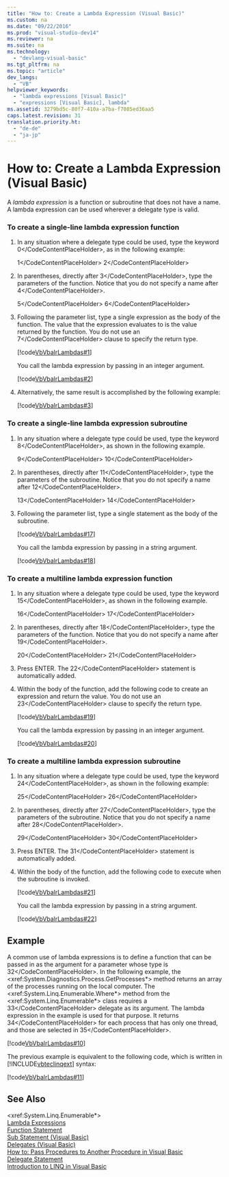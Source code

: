 ```yaml
---
title: "How to: Create a Lambda Expression (Visual Basic)"
ms.custom: na
ms.date: "09/22/2016"
ms.prod: "visual-studio-dev14"
ms.reviewer: na
ms.suite: na
ms.technology: 
  - "devlang-visual-basic"
ms.tgt_pltfrm: na
ms.topic: "article"
dev_langs: 
  - "VB"
helpviewer_keywords: 
  - "lambda expressions [Visual Basic]"
  - "expressions [Visual Basic], lambda"
ms.assetid: 3279bd5c-80f7-410a-a7ba-f7085ed36aa5
caps.latest.revision: 31
translation.priority.ht: 
  - "de-de"
  - "ja-jp"
---
```

# How to: Create a Lambda Expression (Visual Basic)
A *lambda expression* is a function or subroutine that does not have a name. A lambda expression can be used wherever a delegate type is valid.  
  
### To create a single-line lambda expression function  
  
1.  In any situation where a delegate type could be used, type the keyword <CodeContentPlaceHolder>0\</CodeContentPlaceHolder>, as in the following example:  
  
     <CodeContentPlaceHolder>1\</CodeContentPlaceHolder>   <CodeContentPlaceHolder>2\</CodeContentPlaceHolder>  
  
2.  In parentheses, directly after <CodeContentPlaceHolder>3\</CodeContentPlaceHolder>, type the parameters of the function. Notice that you do not specify a name after <CodeContentPlaceHolder>4\</CodeContentPlaceHolder>.  
  
     <CodeContentPlaceHolder>5\</CodeContentPlaceHolder>   <CodeContentPlaceHolder>6\</CodeContentPlaceHolder>  
  
3.  Following the parameter list, type a single expression as the body of the function. The value that the expression evaluates to is the value returned by the function. You do not use an <CodeContentPlaceHolder>7\</CodeContentPlaceHolder> clause to specify the return type.  
  
     [!code[VbVbalrLambdas#1](../vs140/codesnippet/VisualBasic/how-to--create-a-lambda-expression--visual-basic-_1.vb)]  
  
     You call the lambda expression by passing in an integer argument.  
  
     [!code[VbVbalrLambdas#2](../vs140/codesnippet/VisualBasic/how-to--create-a-lambda-expression--visual-basic-_2.vb)]  
  
4.  Alternatively, the same result is accomplished by the following example:  
  
     [!code[VbVbalrLambdas#3](../vs140/codesnippet/VisualBasic/how-to--create-a-lambda-expression--visual-basic-_3.vb)]  
  
### To create a single-line lambda expression subroutine  
  
1.  In any situation where a delegate type could be used, type the keyword <CodeContentPlaceHolder>8\</CodeContentPlaceHolder>, as shown in the following example.  
  
     <CodeContentPlaceHolder>9\</CodeContentPlaceHolder>   <CodeContentPlaceHolder>10\</CodeContentPlaceHolder>  
  
2.  In parentheses, directly after <CodeContentPlaceHolder>11\</CodeContentPlaceHolder>, type the parameters of the subroutine. Notice that you do not specify a name after <CodeContentPlaceHolder>12\</CodeContentPlaceHolder>.  
  
     <CodeContentPlaceHolder>13\</CodeContentPlaceHolder>   <CodeContentPlaceHolder>14\</CodeContentPlaceHolder>  
  
3.  Following the parameter list, type a single statement as the body of the subroutine.  
  
     [!code[VbVbalrLambdas#17](../vs140/codesnippet/VisualBasic/how-to--create-a-lambda-expression--visual-basic-_4.vb)]  
  
     You call the lambda expression by passing in a string argument.  
  
     [!code[VbVbalrLambdas#18](../vs140/codesnippet/VisualBasic/how-to--create-a-lambda-expression--visual-basic-_5.vb)]  
  
### To create a multiline lambda expression function  
  
1.  In any situation where a delegate type could be used, type the keyword <CodeContentPlaceHolder>15\</CodeContentPlaceHolder>, as shown in the following example.  
  
     <CodeContentPlaceHolder>16\</CodeContentPlaceHolder>   <CodeContentPlaceHolder>17\</CodeContentPlaceHolder>  
  
2.  In parentheses, directly after <CodeContentPlaceHolder>18\</CodeContentPlaceHolder>, type the parameters of the function. Notice that you do not specify a name after <CodeContentPlaceHolder>19\</CodeContentPlaceHolder>.  
  
     <CodeContentPlaceHolder>20\</CodeContentPlaceHolder>   <CodeContentPlaceHolder>21\</CodeContentPlaceHolder>  
  
3.  Press ENTER. The <CodeContentPlaceHolder>22\</CodeContentPlaceHolder> statement is automatically added.  
  
4.  Within the body of the function, add the following code to create an expression and return the value. You do not use an <CodeContentPlaceHolder>23\</CodeContentPlaceHolder> clause to specify the return type.  
  
     [!code[VbVbalrLambdas#19](../vs140/codesnippet/VisualBasic/how-to--create-a-lambda-expression--visual-basic-_6.vb)]  
  
     You call the lambda expression by passing in an integer argument.  
  
     [!code[VbVbalrLambdas#20](../vs140/codesnippet/VisualBasic/how-to--create-a-lambda-expression--visual-basic-_7.vb)]  
  
### To create a multiline lambda expression subroutine  
  
1.  In any situation where a delegate type could be used, type the keyword <CodeContentPlaceHolder>24\</CodeContentPlaceHolder>, as shown in the following example:  
  
     <CodeContentPlaceHolder>25\</CodeContentPlaceHolder>   <CodeContentPlaceHolder>26\</CodeContentPlaceHolder>  
  
2.  In parentheses, directly after <CodeContentPlaceHolder>27\</CodeContentPlaceHolder>, type the parameters of the subroutine. Notice that you do not specify a name after <CodeContentPlaceHolder>28\</CodeContentPlaceHolder>.  
  
     <CodeContentPlaceHolder>29\</CodeContentPlaceHolder>  <CodeContentPlaceHolder>30\</CodeContentPlaceHolder>  
  
3.  Press ENTER. The <CodeContentPlaceHolder>31\</CodeContentPlaceHolder> statement is automatically added.  
  
4.  Within the body of the function, add the following code to execute when the subroutine is invoked.  
  
     [!code[VbVbalrLambdas#21](../vs140/codesnippet/VisualBasic/how-to--create-a-lambda-expression--visual-basic-_8.vb)]  
  
     You call the lambda expression by passing in a string argument.  
  
     [!code[VbVbalrLambdas#22](../vs140/codesnippet/VisualBasic/how-to--create-a-lambda-expression--visual-basic-_9.vb)]  
  
## Example  
 A common use of lambda expressions is to define a function that can be passed in as the argument for a parameter whose type is <CodeContentPlaceHolder>32\</CodeContentPlaceHolder>. In the following example, the \<xref:System.Diagnostics.Process.GetProcesses*> method returns an array of the processes running on the local computer. The \<xref:System.Linq.Enumerable.Where*> method from the \<xref:System.Linq.Enumerable*> class requires a <CodeContentPlaceHolder>33\</CodeContentPlaceHolder> delegate as its argument. The lambda expression in the example is used for that purpose. It returns <CodeContentPlaceHolder>34\</CodeContentPlaceHolder> for each process that has only one thread, and those are selected in <CodeContentPlaceHolder>35\</CodeContentPlaceHolder>.  
  
 [!code[VbVbalrLambdas#10](../vs140/codesnippet/VisualBasic/how-to--create-a-lambda-expression--visual-basic-_10.vb)]  
  
 The previous example is equivalent to the following code, which is written in [!INCLUDE[vbteclinqext](../vs140/includes/vbteclinqext_md.md)] syntax:  
  
 [!code[VbVbalrLambdas#11](../vs140/codesnippet/VisualBasic/how-to--create-a-lambda-expression--visual-basic-_11.vb)]  
  
## See Also  
 \<xref:System.Linq.Enumerable*>   
 [Lambda Expressions](../vs140/lambda-expressions--visual-basic-.md)   
 [Function Statement](../vs140/function-statement--visual-basic-.md)   
 [Sub Statement (Visual Basic)](../vs140/sub-statement--visual-basic-.md)   
 [Delegates (Visual Basic)](../vs140/delegates--visual-basic-.md)   
 [How to: Pass Procedures to Another Procedure in Visual Basic](../vs140/how-to--pass-procedures-to-another-procedure-in-visual-basic.md)   
 [Delegate Statement](../vs140/delegate-statement.md)   
 [Introduction to LINQ in Visual Basic](../vs140/introduction-to-linq-in-visual-basic.md)